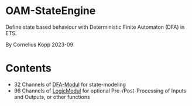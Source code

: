 # OAM-StateEngine

Define state based behaviour with Deterministic Finite Automaton (DFA) in ETS.

By Cornelius Köpp 2023-09

# Contents
* 32 Channels of [DFA-Modul](../OFM-DFA) for state-modeling
* 96 Channels of [LogicModul](../OFM-LogicModul) for optional Pre-/Post-Processing of Inputs and Outputs, or other functions 